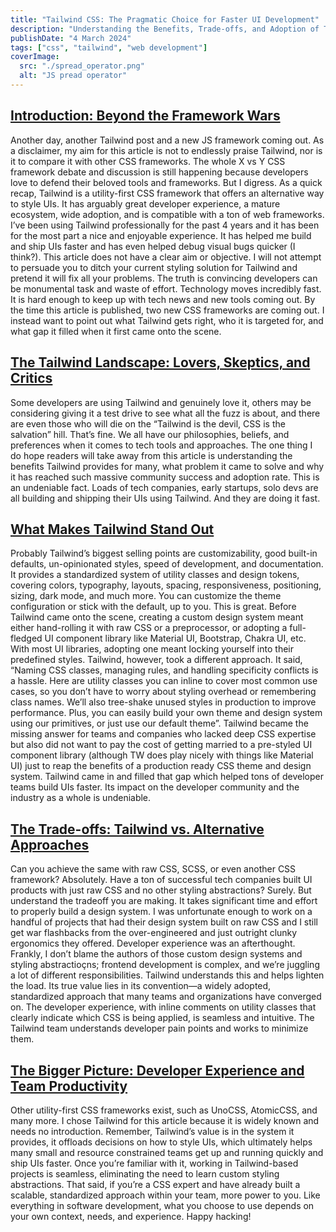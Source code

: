 ```yaml
---
title: "Tailwind CSS: The Pragmatic Choice for Faster UI Development"
description: "Understanding the Benefits, Trade-offs, and Adoption of Tailwind CSS"
publishDate: "4 March 2024"
tags: ["css", "tailwind", "web development"]
coverImage:
  src: "./spread_operator.png"
  alt: "JS pread operator"
---
```


## <a id="intro-beyond-framework-wars" href="#introduction-beyond-the-framework-wars" class="markdown-heading">Introduction: Beyond the Framework Wars</a>

Another day, another Tailwind post and a new JS framework coming out. As a disclaimer, my aim for this article is not to endlessly praise Tailwind, nor is it to compare it with other CSS frameworks. The whole X vs Y CSS framework debate and discussion is still happening because developers love to defend their beloved tools and frameworks. But I digress. As a quick recap, Tailwind is a utility-first CSS framework that offers an alternative way to style UIs. It has arguably great developer experience, a mature ecosystem, wide adoption, and is compatible with a ton of web frameworks. I’ve been using Tailwind professionally for the past 4 years and it has been for the most part a nice and enjoyable experience. It has helped me build and ship UIs faster and has even helped debug visual bugs quicker (I think?). This article does not have a clear aim or objective. I will not attempt to persuade you to ditch your current styling solution for Tailwind and pretend it will fix all your problems. The truth is convincing developers can be monumental task and waste of effort. Technology moves incredibly fast. It is hard enough to keep up with tech news and new tools coming out. By the time this article is published, two new CSS frameworks are coming out. I instead want to point out what Tailwind gets right, who it is targeted for, and what gap it filled when it first came onto the scene.

## <a id="tailwind-landscape" href="#the-tailwind-landscape-lovers-skeptics-and-critics" class="markdown-heading">The Tailwind Landscape: Lovers, Skeptics, and Critics</a>

Some developers are using Tailwind and genuinely love it, others may be considering giving it a test drive to see what all the fuzz is about, and there are even those who will die on the “Tailwind is the devil, CSS is the salvation” hill. That’s fine. We all have our philosophies, beliefs, and preferences when it comes to tech tools and approaches. The one thing I do hope readers will take away from this article is understanding the benefits Tailwind provides for many, what problem it came to solve and why it has reached such massive community success and adoption rate. This is an undeniable fact. Loads of tech companies, early startups, solo devs are all building and shipping their UIs using Tailwind. And they are doing it fast.

## <a id="tailwind-stand-out" href="#what-makes-tailwind-stand-out" class="markdown-heading">What Makes Tailwind Stand Out</a>

Probably Tailwind’s biggest selling points are customizability, good built-in defaults, un-opinionated styles, speed of development, and documentation. It provides a standardized system of utility classes and design tokens, covering colors, typography, layouts, spacing, responsiveness, positioning, sizing, dark mode, and much more. You can customize the theme configuration or stick with the default, up to you. This is great. Before Tailwind came onto the scene, creating a custom design system meant either hand-rolling it with raw CSS or a preprocessor, or adopting a full-fledged UI component library like Material UI, Bootstrap, Chakra UI, etc. With most UI libraries, adopting one meant locking yourself into their predefined styles. Tailwind, however, took a different approach. It said, “Naming CSS classes, managing rules, and handling specificity conflicts is a hassle. Here are utility classes you can inline to cover most common use cases, so you don’t have to worry about styling overhead or remembering class names. We’ll also tree-shake unused styles in production to improve performance. Plus, you can easily build your own theme and design system using our primitives, or just use our default theme”. Tailwind became the missing answer for teams and companies who lacked deep CSS expertise but also did not want to pay the cost of getting married to a pre-styled UI component library (although TW does play nicely with things like Material UI) just to reap the benefits of a production ready CSS theme and design system. Tailwind came in and filled that gap which helped tons of developer teams build UIs faster. Its impact on the developer community and the industry as a whole is undeniable.

## <a id="tailwind-tradeoffs" href="#the-trade-offs-tailwind-vs-alternative-approaches" class="markdown-heading">The Trade-offs: Tailwind vs. Alternative Approaches</a>

Can you achieve the same with raw CSS, SCSS, or even another CSS framework? Absolutely. Have a ton of successful tech companies built UI products with just raw CSS and no other styling abstractions? Surely. But understand the tradeoff you are making. It takes significant time and effort to properly build a design system. I was unfortunate enough to work on a handful of projects that had their design system built on raw CSS and I still get war flashbacks from the over-engineered and just outright clunky ergonomics they offered. Developer experience was an afterthought. Frankly, I don’t blame the authors of those custom design systems and styling abstractioçns; frontend development is complex, and we’re juggling a lot of different responsibilities. Tailwind understands this and helps lighten the load. Its true value lies in its convention—a widely adopted, standardized approach that many teams and organizations have converged on. The developer experience, with inline comments on utility classes that clearly indicate which CSS is being applied, is seamless and intuitive. The Tailwind team understands developer pain points and works to minimize them.

## <a id="bigger-picture" href="#the-bigger-picture-developer-experience-and-team-productivity" class="markdown-heading">The Bigger Picture: Developer Experience and Team Productivity</a>

Other utility-first CSS frameworks exist, such as UnoCSS, AtomicCSS, and many more. I chose Tailwind for this article because it is widely known and needs no introduction. Remember, Tailwind’s value is in the system it provides, it offloads decisions on how to style UIs, which ultimately helps many small and resource constrained teams get up and running quickly and ship UIs faster. Once you’re familiar with it, working in Tailwind-based projects is seamless, eliminating the need to learn custom styling abstractions. That said, if you’re a CSS expert and have already built a scalable, standardized approach within your team, more power to you. Like everything in software development, what you choose to use depends on your own context, needs, and experience. Happy hacking!
